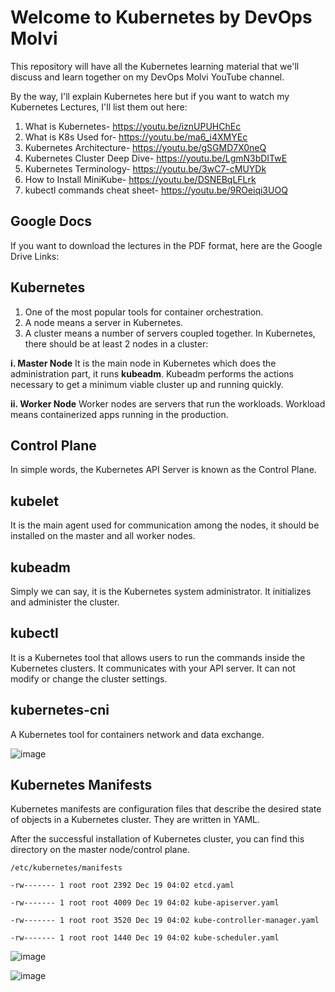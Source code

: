 # Welcome to Kubernetes by DevOps Molvi

This repository will have all the Kubernetes learning material that we'll discuss and learn together on my DevOps Molvi YouTube channel.

By the way, I'll explain Kubernetes here but if you want to watch my Kubernetes Lectures, I'll list them out here:

1. What is Kubernetes- https://youtu.be/iznUPUHChEc
2. What is K8s Used for- https://youtu.be/ma6_i4XMYEc
3. Kubernetes Architecture- https://youtu.be/gSGMD7X0neQ
4. Kubernetes Cluster Deep Dive- https://youtu.be/LgmN3bDITwE
5. Kubernetes Terminology- https://youtu.be/3wC7-cMUYDk
6. How to Install MiniKube- https://youtu.be/DSNEBqLFLrk
7. kubectl commands cheat sheet- https://youtu.be/9ROeiqi3UOQ

## Google Docs

If you want to download the lectures in the PDF format, here are the Google Drive Links:



## Kubernetes

1. One of the most popular tools for container orchestration.
2. A node means a server in Kubernetes.
3. A cluster means a number of servers coupled together. In Kubernetes, there should be at least 2 nodes in a cluster:

**i.  Master Node**
It is the main node in Kubernetes which does the administration part, it runs **kubeadm**. Kubeadm performs the actions necessary to get a minimum viable cluster up and running quickly. 

**ii. Worker Node**
Worker nodes are servers that run the workloads. Workload means containerized apps running in the production.

## Control Plane

In simple words, the Kubernetes API Server is known as the Control Plane.

## kubelet

It is the main agent used for communication among the nodes, it should be installed on the master and all worker nodes.

## kubeadm

Simply we can say, it is the Kubernetes system administrator. It initializes and administer the cluster.

## kubectl

It is a Kubernetes tool that allows users to run the commands inside the Kubernetes clusters. It communicates with your API server. It can not modify or change the cluster settings. 

## kubernetes-cni

A Kubernetes tool for containers network and data exchange.


![image](https://github.com/faisikhan/kubernetes/assets/21220549/94469fda-160b-4e89-ab9f-fc839112054b)



## Kubernetes Manifests

Kubernetes manifests are configuration files that describe the desired state of objects in a Kubernetes cluster. They are written in YAML.

After the successful installation of Kubernetes cluster, you can find this directory on the master node/control plane.

`/etc/kubernetes/manifests`

`-rw------- 1 root root 2392 Dec 19 04:02 etcd.yaml`

`-rw------- 1 root root 4009 Dec 19 04:02 kube-apiserver.yaml`

`-rw------- 1 root root 3520 Dec 19 04:02 kube-controller-manager.yaml`

`-rw------- 1 root root 1440 Dec 19 04:02 kube-scheduler.yaml`



![image](https://user-images.githubusercontent.com/21220549/208919735-bcd954e3-4c6d-448a-8973-470df9c9f424.png)



![image](https://user-images.githubusercontent.com/21220549/208929979-579094e5-955c-46bf-8ceb-d8d6b3faadb9.png)

